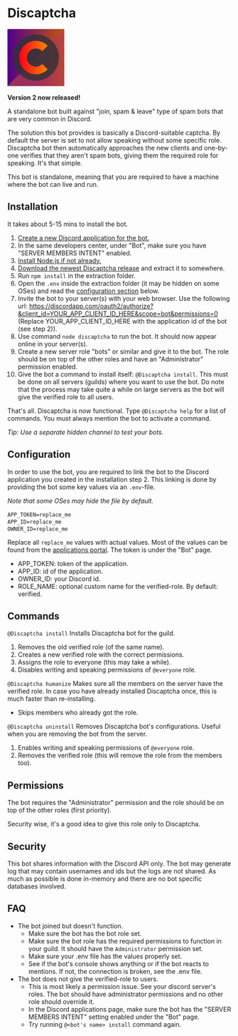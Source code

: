 # Discaptcha

![alt text](https://github.com/ahoys/discaptcha/blob/master/assets/avatar_sm.png 'Discaptcha')

**Version 2 now released!**

A standalone bot built against "join, spam & leave" type of spam bots that are very common in Discord.

The solution this bot provides is basically a Discord-suitable captcha. By default the server is set to not allow speaking without some specific role. Discaptcha bot then automatically approaches the new clients and one-by-one verifies that they aren't spam bots, giving them the required role for speaking. It's that simple.

This bot is standalone, meaning that you are required to have a machine where the bot can live and run.

## Installation

It takes about 5-15 mins to install the bot.

1. [Create a new Discord application for the bot.](https://discordapp.com/developers/applications/)
2. In the same developers center, under "Bot", make sure you have "SERVER MEMBERS INTENT" enabled.
3. [Install Node.js if not already.](https://nodejs.org/en/)
4. [Download the newest Discaptcha release](https://github.com/ahoys/discaptcha/releases) and extract it to somewhere.
5. Run `npm install` in the extraction folder.
6. Open the `.env` inside the extraction folder (it may be hidden on some OSes) and read the [configuration section](https://github.com/ahoys/discaptcha#Configuration) below.
7. Invite the bot to your server(s) with your web browser. Use the following url: https://discordapp.com/oauth2/authorize?&client_id=YOUR_APP_CLIENT_ID_HERE&scope=bot&permissions=0 (Replace YOUR_APP_CLIENT_ID_HERE with the application id of the bot (see step 2)).
8. Use command `node discaptcha` to run the bot. It should now appear online in your server(s).
9. Create a new server role "bots" or similar and give it to the bot. The role should be on top of the other roles and have an "Administrator" permission enabled.
10. Give the bot a command to install itself: `@Discaptcha install`. This must be done on all servers (guilds) where you want to use the bot. Do note that the process may take quite a while on large servers as the bot will give the verified role to all users.

That's all. Discaptcha is now functional. Type `@Discaptcha help` for a list of commands. You must always mention the bot to activate a command.

_Tip: Use a separate hidden channel to test your bots._

## Configuration

In order to use the bot, you are required to link the bot to the Discord application you created in the installation step 2. This linking is done by providing the bot some key values via an `.env`-file.

_Note that some OSes may hide the file by default._

```
APP_TOKEN=replace_me
APP_ID=replace_me
OWNER_ID=replace_me
```

Replace all `replace_me` values with actual values. Most of the values can be found from the [applications portal](https://discordapp.com/developers/applications/). The token is under the "Bot" page.

- APP_TOKEN: token of the application.
- APP_ID: id of the application.
- OWNER_ID: your Discord id.
- ROLE_NAME: optional custom name for the verified-role. By default: verified.

## Commands

`@Discaptcha install`
Installs Discaptcha bot for the guild.

1. Removes the old verified role (of the same name).
2. Creates a new verified role with the correct permissions.
3. Assigns the role to everyone (this may take a while).
4. Disables writing and speaking permissions of `@everyone` role.

`@Discaptcha humanize`
Makes sure all the members on the server have the verified role. In case you have already installed Discaptcha once, this is much faster than re-installing.

- Skips members who already got the role.

`@Discaptcha uninstall`
Removes Discaptcha bot's configurations. Useful when you are removing the bot from the server.

1. Enables writing and speaking permissions of `@everyone` role.
2. Removes the verified role (this will remove the role from the members too).

## Permissions

The bot requires the "Administrator" permission and the role should be on top of the other roles (first priority).

Security wise, it's a good idea to give this role only to Discaptcha.

## Security

This bot shares information with the Discord API only. The bot may generate log that may contain usernames and ids but the logs are not shared. As much as possible is done in-memory and there are no bot specific databases involved.

## FAQ

- The bot joined but doesn't function.
  - Make sure the bot has the bot role set.
  - Make sure the bot role has the required permissions to function in your guild. It should have the `Administrator` permission set.
  - Make sure your .env file has the values properly set.
  - See if the bot's console shows anything or if the bot reacts to mentions. If not, the connection is broken, see the .env file.
- The bot does not give the verified-role to users.
  - This is most likely a permission issue. See your discord server's roles. The bot should have administrator permissions and no other role should override it.
  - In the Discord applications page, make sure the bot has the "SERVER MEMBERS INTENT" setting enabled under the "Bot" page.
  - Try running `@<bot's name> install` command again.
